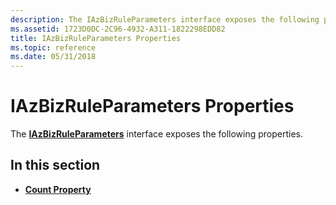 ```yaml
---
description: The IAzBizRuleParameters interface exposes the following properties.
ms.assetid: 1723D0DC-2C96-4932-A311-1822298EDD82
title: IAzBizRuleParameters Properties
ms.topic: reference
ms.date: 05/31/2018
---
```


# IAzBizRuleParameters Properties

The [**IAzBizRuleParameters**](/windows/desktop/api/Azroles/nn-azroles-iazbizruleparameters) interface exposes the following properties.

## In this section

-   [**Count Property**](/windows/desktop/api/Azroles/nf-azroles-iazbizruleparameters-get_count)

 

 




